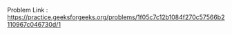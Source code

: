 Problem Link : https://practice.geeksforgeeks.org/problems/1f05c7c12b1084f270c57566b2110967c046730d/1